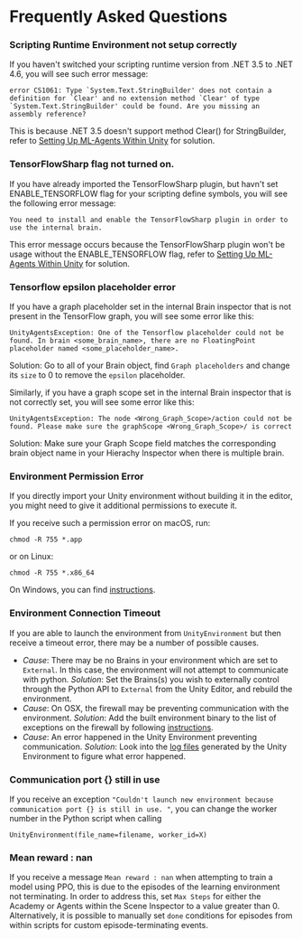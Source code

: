 # Frequently Asked Questions


### Scripting Runtime Environment not setup correctly

If you haven't switched your scripting runtime version from .NET 3.5 to .NET 4.6, you will see such error message:

```
error CS1061: Type `System.Text.StringBuilder' does not contain a definition for `Clear' and no extension method `Clear' of type `System.Text.StringBuilder' could be found. Are you missing an assembly reference?
```

This is because .NET 3.5 doesn't support method Clear() for StringBuilder, refer to [Setting Up ML-Agents Within Unity](Installation.md#setting-up-ml-agent-within-unity) for solution. 

### TensorFlowSharp flag not turned on. 

If you have already imported the TensorFlowSharp plugin, but havn't set ENABLE_TENSORFLOW flag for your scripting define symbols, you will see the following error message:

```
You need to install and enable the TensorFlowSharp plugin in order to use the internal brain. 
```

This error message occurs because the TensorFlowSharp plugin won't be usage without the ENABLE_TENSORFLOW flag, refer to [Setting Up ML-Agents Within Unity](Installation.md#setting-up-ml-agent-within-unity) for solution. 

### Tensorflow epsilon placeholder error

If you have a graph placeholder set in the internal Brain inspector that is not present in the TensorFlow graph, you will see some error like this:

```
UnityAgentsException: One of the Tensorflow placeholder could not be found. In brain <some_brain_name>, there are no FloatingPoint placeholder named <some_placeholder_name>. 
```

Solution: Go to all of your Brain object, find `Graph placeholders` and change its `size` to 0 to remove the `epsilon` placeholder. 

Similarly, if you have a graph scope set in the internal Brain inspector that is not correctly set, you will see some error like this:

```
UnityAgentsException: The node <Wrong_Graph_Scope>/action could not be found. Please make sure the graphScope <Wrong_Graph_Scope>/ is correct
```

Solution: Make sure your Graph Scope field matches the corresponding brain object name in your Hierachy Inspector when there is multiple brain. 

### Environment Permission Error

If you directly import your Unity environment without building it in the 
editor, you might need to give it additional permissions to execute it. 

If you receive such a permission error on macOS, run:

`chmod -R 755 *.app` 

or on Linux:

`chmod -R 755 *.x86_64` 

On Windows, you can find 
[instructions](https://technet.microsoft.com/en-us/library/cc754344(v=ws.11).aspx).

### Environment Connection Timeout

If you are able to launch the environment from `UnityEnvironment` but 
then receive a timeout error, there may be a number of possible causes.
 * _Cause_: There may be no Brains in your environment which are set 
 to `External`.  In this case, the environment will not attempt to 
 communicate with python. _Solution_: Set the Brains(s) you wish to 
 externally control through the Python API to `External` from the 
 Unity Editor, and rebuild the environment.
 * _Cause_: On OSX, the firewall may be preventing communication with 
 the environment. _Solution_: Add the built environment binary to the 
 list of exceptions on the firewall by following 
 [instructions](https://support.apple.com/en-us/HT201642). 
 * _Cause_: An error happened in the Unity Environment preventing 
 communication. _Solution_: Look into the 
 [log files](https://docs.unity3d.com/Manual/LogFiles.html) 
 generated by the Unity Environment to figure what error happened. 

### Communication port {} still in use

If you receive an exception `"Couldn't launch new environment because 
communication port {} is still in use. "`, you can change the worker 
number in the Python script when calling 

`UnityEnvironment(file_name=filename, worker_id=X)`

### Mean reward : nan

If you receive a message `Mean reward : nan` when attempting to train a 
model using PPO, this is due to the episodes of the learning environment 
not terminating. In order to address this, set `Max Steps` for either 
the Academy or Agents within the Scene Inspector to a value greater 
than 0. Alternatively, it is possible to manually set `done` conditions 
for episodes from within scripts for custom episode-terminating events.

